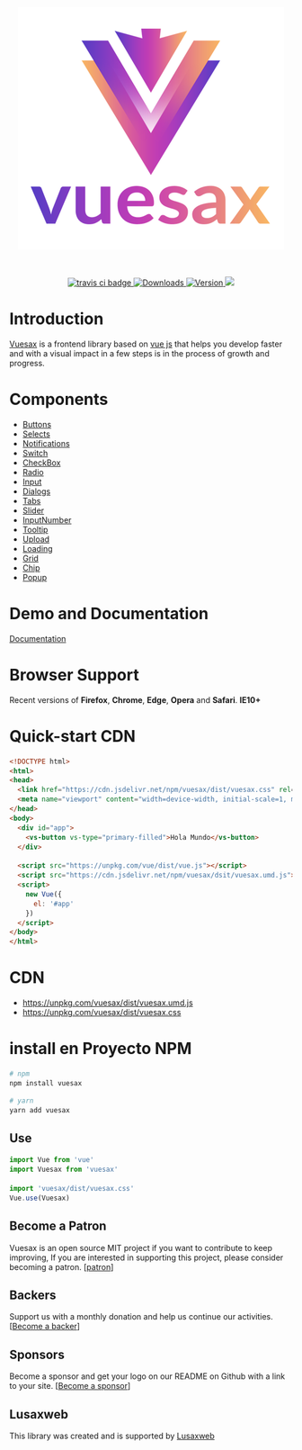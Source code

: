 <p align="center">
  <a href="https://lusaxweb.github.io/vuesax/">
<img src="https://github.com/lusaxweb/vuesax/blob/master/public/vuesax-logo.png" alt="vuesax" />
    </a>
  </p>

  </br>

  <p align="center">
  <a href="https://travis-ci.org/lusaxweb/vuesax">
    <img src="https://img.shields.io/travis/lusaxweb/vuesax.svg" alt="travis ci badge">
  </a>
  <a href="https://www.npmjs.com/package/vuesax">
    <img src="https://img.shields.io/npm/dm/vuesax.svg" alt="Downloads">
  </a>
  <a href="https://www.npmjs.com/package/vuesax">
    <img src="https://img.shields.io/npm/v/vuesax.svg" alt="Version">
  </a>
  <a href="https://www.npmjs.com/package/vuesax"><img src="https://img.shields.io/npm/l/vuesax.svg" /></a>
</p>

# Introduction

[Vuesax](https://lusaxweb.github.io/vuesax/) is a frontend library based on [vue js](https://vuejs.org/) that helps you develop faster and with a visual impact in a few steps is in the process of growth and progress.

# Components

- [Buttons](https://lusaxweb.github.io/vuesax/documents/components/)
- [Selects](https://lusaxweb.github.io/vuesax/documents/components/selects.html)
- [Notifications](https://lusaxweb.github.io/vuesax/documents/components/notifications.html)
- [Switch](https://lusaxweb.github.io/vuesax/documents/components/switch.html)
- [CheckBox](https://lusaxweb.github.io/vuesax/documents/components/checkbox.html)
- [Radio](https://lusaxweb.github.io/vuesax/documents/components/radio.html)
- [Input](https://lusaxweb.github.io/vuesax/documents/components/input.html)
- [Dialogs](https://lusaxweb.github.io/vuesax/documents/components/dialog.html)
- [Tabs](https://lusaxweb.github.io/vuesax/documents/components/tabs.html)
- [Slider](https://lusaxweb.github.io/vuesax/documents/components/slider.html)
- [InputNumber](https://lusaxweb.github.io/vuesax/documents/components/number.html)
- [Tooltip](https://lusaxweb.github.io/vuesax/documents/components/tooltip.html)
- [Upload](https://lusaxweb.github.io/vuesax/documents/components/upload.html)
- [Loading](https://lusaxweb.github.io/vuesax/documents/components/loading.html)
- [Grid](https://lusaxweb.github.io/vuesax/documents/layout/)
- [Chip](https://lusaxweb.github.io/vuesax/documents/components/chip.html)
- [Popup](https://lusaxweb.github.io/vuesax/documents/components/popup.html)
<!--
- [Alert](https://lusaxweb.github.io/vuesax/documents/components/alert.html)
- [Dropdown](https://lusaxweb.github.io/vuesax/documents/components/dropdown.html)
 -->

# Demo and Documentation

[Documentation](https://lusaxweb.github.io/vuesax/#/)

# Browser Support
Recent versions of **Firefox**, **Chrome**, **Edge**, **Opera** and **Safari**. **IE10+**

# Quick-start CDN

```html
<!DOCTYPE html>
<html>
<head>
  <link href="https://cdn.jsdelivr.net/npm/vuesax/dist/vuesax.css" rel="stylesheet">
  <meta name="viewport" content="width=device-width, initial-scale=1, maximum-scale=1, user-scalable=no, minimal-ui">
</head>
<body>
  <div id="app">
    <vs-button vs-type="primary-filled">Hola Mundo</vs-button>
  </div>

  <script src="https://unpkg.com/vue/dist/vue.js"></script>
  <script src="https://cdn.jsdelivr.net/npm/vuesax/dsit/vuesax.umd.js"></script>
  <script>
    new Vue({
      el: '#app'
    })
  </script>
</body>
</html>
```

# CDN

- https://unpkg.com/vuesax/dist/vuesax.umd.js
- https://unpkg.com/vuesax/dist/vuesax.css

# install en Proyecto NPM
``` bash
# npm
npm install vuesax
```

``` bash
# yarn
yarn add vuesax
```

## Use

```javascript
import Vue from 'vue'
import Vuesax from 'vuesax'

import 'vuesax/dist/vuesax.css'
Vue.use(Vuesax)
```
## Become a Patron

Vuesax is an open source MIT project if you want to contribute to keep improving, If you are interested in supporting this project, please consider becoming a patron. [[patron](https://www.patreon.com/bePatron?c=1567892)]

## Backers

Support us with a monthly donation and help us continue our activities. [[Become a backer](https://opencollective.com/vuesax#backer)]

## Sponsors

Become a sponsor and get your logo on our README on Github with a link to your site. [[Become a sponsor](https://opencollective.com/vuesax#sponsor)]

## Lusaxweb

This library was created and is supported by [Lusaxweb](http://www.lusaxweb.com.ve/)
